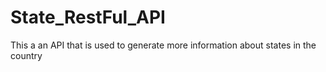 # State_RestFul_API
This a an API that is used to generate more information about states in the country
